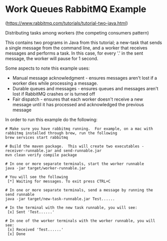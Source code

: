 # Work Queues RabbitMQ Example
(https://www.rabbitmq.com/tutorials/tutorial-two-java.html)

Distributing tasks among workers (the competing consumers pattern)

This contains two programs in Java from this tutorial; a new-task that sends a single message from the command line, and a worker that receives messages and performs a task.  In this case, for every '.' in the sent message, the worker will pause for 1 second.  

Some aspects to note this example uses:
* Manual message acknowledgment - ensures messages aren't lost if a worker dies while processing a message.  
* Durable queues and messages - ensures queues and messages aren't lost if RabbitMQ crashes or is turned off
* Fair dispatch - ensures that each worker doesn't receive a new message until it has processed and acknowledged the previous message 

In order to run this example do the following:

```
# Make sure you have rabbitmq running.  For example, on a mac with rabbitmq installed through brew, run the following
brew services start rabbitmq

# Build the maven package.  This will create two executables - receiver-runnable.jar and send-runnable.jar
mvn clean verify compile package

# In one or more separate terminals, start the worker runnable
java -jar target/worker-runnable.jar

# You will see the following
 [*] Waiting for messages. To exit press CTRL+C

# In one or more separate terminals, send a message by running the send runnable
java -jar target/new-task-runnable.jar Test......

# In the terminal with the new task runnable, you will see:
 [x] Sent 'Test......'
 
# In one of the worker terminals with the worker runnable, you will see:
 [x] Received 'Test......'
 [x] Done
```

